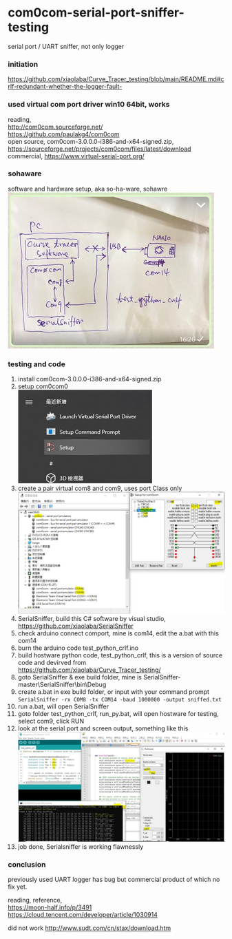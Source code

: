 # com0com-serial-port-sniffer-testing
serial port / UART sniffer, not only logger

### initiation  
https://github.com/xiaolaba/Curve_Tracer_testing/blob/main/README.md#crlf-redundant-whether-the-logger-fault-


### used virtual com port driver win10 64bit, works
reading,  
http://com0com.sourceforge.net/  
https://github.com/paulakg4/com0com  
open source, com0com-3.0.0.0-i386-and-x64-signed.zip, https://sourceforge.net/projects/com0com/files/latest/download  
commercial,  https://www.virtual-serial-port.org/  


### sohaware
software and hardware setup, aka so-ha-ware, sohawre     
![crlf_debugger.JPG](crlf_debugger.JPG)  

### testing and code
1. install com0com-3.0.0.0-i386-and-x64-signed.zip
2. setup com0com0  
![setup_com0com.JPG](setup_com0com.JPG)  
3. create a pair virtual com8 and com9, uses port Class only  
![setup_com0com_com8_com9.JPG](setup_com0com_com8_com9.JPG)  
4. SerialSniffer, build this C# software by visual studio, https://github.com/xiaolaba/SerialSniffer
5. check arduino connect comport, mine is com14, edit the a.bat with this com14
6. burn the arduino code test_python_crlf.ino
7. build hostware python code, test_python_crlf, this is a version of source code and devirved from https://github.com/xiaolaba/Curve_Tracer_testing/  
8. goto SerialSniffer & exe build folder, mine is SerialSniffer-master\SerialSniffer\bin\Debug  
9. create a.bat in exe build folder, or input with your command prompt ```SerialSniffer -rx COM8 -tx COM14 -baud 1000000 -output sniffed.txt ```
10. run a.bat, will open SerialSniffer 
11. goto folder test_python_crlf, run_py.bat, will open hostware for testing, select com9, click RUN   
12. look at the serial port and screen output, something like this  
 ![SerialSniffer_test_done1.JPG](SerialSniffer_test_done1.JPG)  
13. job done, Serialsniffer is working flawnessly


### conclusion
previously used UART logger has bug but commercial product of which no fix yet.



reading, reference,  
https://moon-half.info/p/3491  
https://cloud.tencent.com/developer/article/1030914  

did not work
http://www.sudt.com/cn/stax/download.htm


